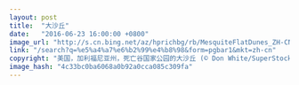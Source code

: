 ```yaml
---
layout: post
title:  "大沙丘"
date:   "2016-06-23 16:00:00 +0800"
image_url: "http://s.cn.bing.net/az/hprichbg/rb/MesquiteFlatDunes_ZH-CN7882451661_1920x1080.jpg"
link: "/search?q=%e5%a4%a7%e6%b2%99%e4%b8%98&form=pgbar1&mkt=zh-cn"
copyright: "美国，加利福尼亚州，死亡谷国家公园的大沙丘 (© Don White/SuperStock/Alamy)"
image_hash: "4c33bc0ba6068a0b92a0cca085c309fa"
---
```

